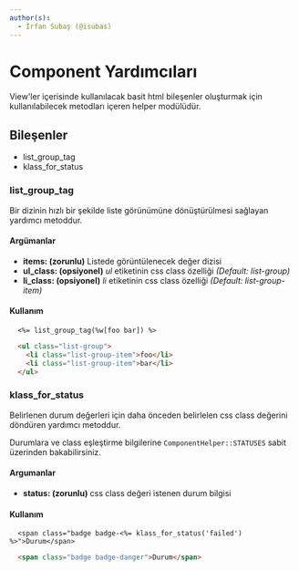 ```yaml
---
author(s):
  - İrfan Subaş (@isubas)
---
```


Component Yardımcıları
======================

View'ler içerisinde kullanılacak basit html bileşenler oluşturmak için kullanılabilecek metodları içeren helper modülüdür.

Bileşenler
----------

- list_group_tag
- klass_for_status

### list_group_tag

Bir dizinin hızlı bir şekilde liste görünümüne dönüştürülmesi sağlayan yardımcı metoddur.

#### Argümanlar

- **items: (zorunlu)** Listede görüntülenecek değer dizisi
- **ul_class: (opsiyonel)** *ul* etiketinin css class özelliği *(Default: list-group)*
- **li_class: (opsiyonel)** *li* etiketinin css class özelliği *(Default: list-group-item)*

#### Kullanım

```erb
  <%= list_group_tag(%w[foo bar]) %>
```

```html
  <ul class="list-group">
    <li class="list-group-item">foo</li>
    <li class="list-group-item">bar</li>
  </ul>
```

### klass_for_status

Belirlenen durum değerleri için daha önceden belirlelen css class değerini döndüren yardımcı metoddur.

Durumlara ve class eşleştirme bilgilerine `ComponentHelper::STATUSES` sabit üzerinden bakabilirsiniz.

#### Argumanlar

- **status: (zorunlu)** css class değeri istenen durum bilgisi

#### Kullanım

```erb
  <span class="badge badge-<%= klass_for_status('failed') %>">Durum</span>
```

```html
  <span class="badge badge-danger">Durum</span>
```
